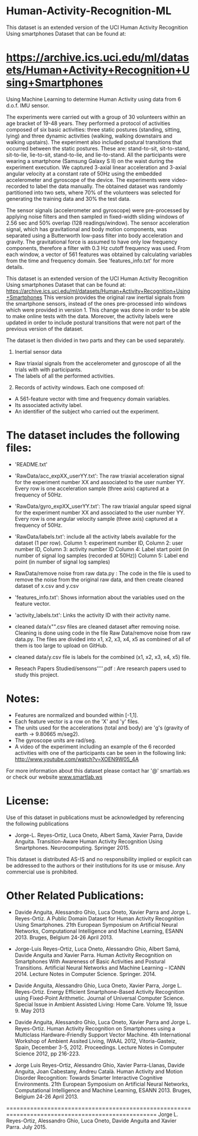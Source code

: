 # Human-Activity-Recognition-ML

This dataset is an extended version of the UCI Human Activity Recognition Using smartphones Dataset that can be found at: 
# https://archive.ics.uci.edu/ml/datasets/Human+Activity+Recognition+Using+Smartphones

Using Machine Learning to determine Human Activity using data from 6 d.o.f. IMU sensor.

The experiments were carried out with a group of 30 volunteers within an age bracket of 19-48 years. They performed a protocol of activities composed of six basic activities: three static postures (standing, sitting, lying) and three dynamic activities (walking, walking downstairs and walking upstairs). The experiment also included postural transitions that occurred between the static postures. These are: stand-to-sit, sit-to-stand, sit-to-lie, lie-to-sit, stand-to-lie, and lie-to-stand. All the participants were wearing a smartphone (Samsung Galaxy S II) on the waist during the experiment execution. We captured 3-axial linear acceleration and 3-axial angular velocity at a constant rate of 50Hz using the embedded accelerometer and gyroscope of the device. The experiments were video-recorded to label the data manually. The obtained dataset was randomly partitioned into two sets, where 70% of the volunteers was selected for generating the training data and 30% the test data. 

The sensor signals (accelerometer and gyroscope) were pre-processed by applying noise filters and then sampled in fixed-width sliding windows of 2.56 sec and 50% overlap (128 readings/window). The sensor acceleration signal, which has gravitational and body motion components, was separated using a Butterworth low-pass filter into body acceleration and gravity. The gravitational force is assumed to have only low frequency components, therefore a filter with 0.3 Hz cutoff frequency was used. From each window, a vector of 561 features was obtained by calculating variables from the time and frequency domain. See 'features_info.txt' for more details. 

This dataset is an extended version of the UCI Human Activity Recognition Using smartphones Dataset that can be found at: https://archive.ics.uci.edu/ml/datasets/Human+Activity+Recognition+Using+Smartphones
This version provides the original raw inertial signals from the smartphone sensors, instead of the ones pre-processed into windows which were provided in version 1. This change was done in order to be able to make online tests with the data. Moreover, the activity labels were updated in order to include postural transitions that were not part of the previous version of the dataset. 

The dataset is then divided in two parts and they can be used separately.  

1. Inertial sensor data 
- Raw triaxial signals from the accelerometer and gyroscope of all the trials with with participants. 
- The labels of all the performed activities.
  
2. Records of activity windows. Each one composed of:
- A 561-feature vector with time and frequency domain variables. 
- Its associated activity label. 
- An identifier of the subject who carried out the experiment.


The dataset includes the following files:
=========================================

- 'README.txt'

- 'RawData/acc_expXX_userYY.txt': The raw triaxial acceleration signal for the experiment number XX and associated to the user number YY. Every row is one acceleration sample (three axis) captured at a frequency of 50Hz. 

- 'RawData/gyro_expXX_userYY.txt': The raw triaxial angular speed signal for the experiment number XX and associated to the user number YY. Every row is one angular velocity sample (three axis) captured at a frequency of 50Hz. 

- 'RawData/labels.txt': include all the activity labels available for the dataset (1 per row). 
   Column 1: experiment number ID, 
   Column 2: user number ID, 
   Column 3: activity number ID 
   Column 4: Label start point (in number of signal log samples (recorded at 50Hz))
   Column 5: Label end point (in number of signal log samples)

- RawData/remove noise from raw data.py : The code in the file is used to remove the noise from the original raw data, and then create cleaned dataset of x.csv and y.csv

- 'features_info.txt': Shows information about the variables used on the feature vector.

- 'activity_labels.txt': Links the activity ID with their activity name.

- cleaned data/x"".csv files are cleaned dataset after removing noise. Cleaning is done using code in the file Raw Data/remove noise from raw data.py. The files are divided into x1, x2, x3, x4, x5 as combined of all of them is too large to upload on GitHub.

- cleaned data/y.csv file is labels for the combined (x1, x2, x3, x4, x5) file.

- Reseach Papers Studied/sensons''''.pdf : Are research papers used to study this project.

Notes: 
======
- Features are normalized and bounded within [-1,1].
- Each feature vector is a row on the 'X' and 'y' files.
- The units used for the accelerations (total and body) are 'g's (gravity of earth -> 9.80665 m/seg2).
- The gyroscope units are rad/seg.
- A video of the experiment including an example of the 6 recorded activities with one of the participants can be seen in the following link: http://www.youtube.com/watch?v=XOEN9W05_4A

For more information about this dataset please contact har '@' smartlab.ws or check our website www.smartlab.ws

License:
========
Use of this dataset in publications must be acknowledged by referencing the following publications

- Jorge-L. Reyes-Ortiz, Luca Oneto, Albert Samà, Xavier Parra, Davide Anguita. Transition-Aware Human Activity Recognition Using Smartphones. Neurocomputing. Springer 2015.

This dataset is distributed AS-IS and no responsibility implied or explicit can be addressed to the authors or their institutions for its use or misuse. Any commercial use is prohibited.


Other Related Publications:
===========================

- Davide Anguita, Alessandro Ghio, Luca Oneto, Xavier Parra and Jorge L. Reyes-Ortiz. A Public Domain Dataset for Human Activity Recognition Using Smartphones. 21th European Symposium on Artificial Neural Networks, Computational Intelligence and Machine Learning, ESANN 2013. Bruges, Belgium 24-26 April 2013. 

- Jorge-Luis Reyes-Ortiz, Luca Oneto, Alessandro Ghio, Albert Samá, Davide Anguita and Xavier Parra. Human Activity Recognition on Smartphones With Awareness of Basic Activities and Postural Transitions. Artificial Neural Networks and Machine Learning – ICANN 2014. Lecture Notes in Computer Science. Springer. 2014.

- Davide Anguita, Alessandro Ghio, Luca Oneto, Xavier Parra, Jorge L. Reyes-Ortiz. Energy Efficient Smartphone-Based Activity Recognition using Fixed-Point Arithmetic. Journal of Universal Computer Science. Special Issue in Ambient Assisted Living: Home Care.   Volume 19, Issue 9. May 2013

- Davide Anguita, Alessandro Ghio, Luca Oneto, Xavier Parra and Jorge L. Reyes-Ortiz. Human Activity Recognition on Smartphones using a Multiclass Hardware-Friendly Support Vector Machine. 4th International Workshop of Ambient Assited Living, IWAAL 2012, Vitoria-Gasteiz, Spain, December 3-5, 2012. Proceedings. Lecture Notes in Computer Science 2012, pp 216-223. 

- Jorge Luis Reyes-Ortiz, Alessandro Ghio, Xavier Parra-Llanas, Davide Anguita, Joan Cabestany, Andreu Català. Human Activity and Motion Disorder Recognition: Towards Smarter Interactive Cognitive Environments. 21th European Symposium on Artificial Neural Networks, Computational Intelligence and Machine Learning, ESANN 2013. Bruges, Belgium 24-26 April 2013.  

==================================================================================================
Jorge L. Reyes-Ortiz, Alessandro Ghio, Luca Oneto, Davide Anguita and Xavier Parra. July 2015.

